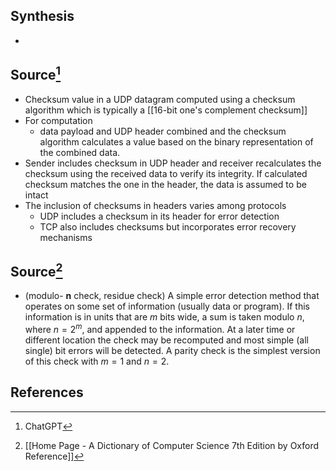 ## Synthesis
- 
## Source[^1]
- Checksum value in a UDP datagram computed using a checksum algorithm which is typically a [[16-bit one's complement checksum]]
- For computation
	- data payload and UDP header combined and the checksum algorithm calculates a value based on the binary representation of the combined data.
- Sender includes checksum in UDP header and receiver recalculates the checksum using the received data to verify its integrity. If calculated checksum matches the one in the header, the data is assumed to be intact
- The inclusion of checksums in headers varies among protocols
	- UDP includes a checksum in its header for error detection
	- TCP also includes checksums but incorporates error recovery mechanisms

## Source[^2]
- (modulo- $\boldsymbol{n}$ check, residue check) A simple error detection method that operates on some set of information (usually data or program). If this information is in units that are $m$ bits wide, a sum is taken modulo $n$, where $n=2^{m}$, and appended to the information. At a later time or different location the check may be recomputed and most simple (all single) bit errors will be detected. A parity check is the simplest version of this check with $m=1$ and $n=2$.
## References

[^1]: ChatGPT
[^2]: [[Home Page - A Dictionary of Computer Science 7th Edition by Oxford Reference]]